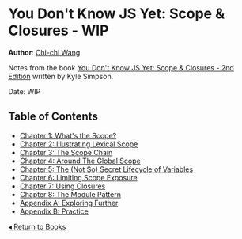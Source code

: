 # You Don't Know JS Yet: Scope & Closures - WIP
**Author**: [Chi-chi Wang](https://github.com/chichiwang)

Notes from the book [You Don't Know JS Yet: Scope & Closures - 2nd Edition](https://github.com/getify/You-Dont-Know-JS/blob/2nd-ed/scope-closures/README.md) written by Kyle Simpson.

Date: WIP

## Table of Contents
* [Chapter 1: What's the Scope?](./01/README.md)
* [Chapter 2: Illustrating Lexical Scope](./02/README.md)
* [Chapter 3: The Scope Chain](./03/README.md)
* [Chapter 4: Around The Global Scope](./04/README.md)
* [Chapter 5: The (Not So) Secret Lifecycle of Variables](./05/README.md)
* [Chapter 6: Limiting Scope Exposure](./06/README.md)
* [Chapter 7: Using Closures](./07/README.md)
* [Chapter 8: The Module Pattern](./08/README.md)
* [Appendix A: Exploring Further](./appendixA/README.md)
* [Appendix B: Practice](./appendixB/README.md)

[◂ Return to Books](../README.md)

